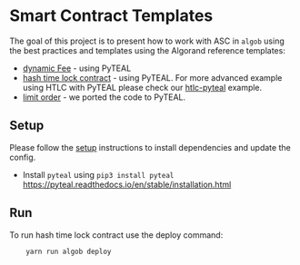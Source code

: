 # Smart Contract Templates

The goal of this project is to present how to work with ASC in `algob` using the best practices and templates using the Algorand reference templates:

+ [dynamic Fee](https://developer.algorand.org/docs/reference/teal/templates/dynamic_fee/) - using PyTEAL
+ [hash time lock contract](https://developer.algorand.org/docs/reference/teal/templates/htlc/) - using PyTEAL. For more advanced example using HTLC with PyTEAL please check our [htlc-pyteal](../htlc-pyteal) example.
+ [limit order](https://developer.algorand.org/docs/reference/teal/templates/limit_ordera/) - we ported the code to PyTEAL.

## Setup

Please follow the [setup](../README.md) instructions to install dependencies and update the config.

* Install `pyteal` using `pip3 install pyteal` https://pyteal.readthedocs.io/en/stable/installation.html

## Run

To run hash time lock contract use the deploy command:

        yarn run algob deploy
